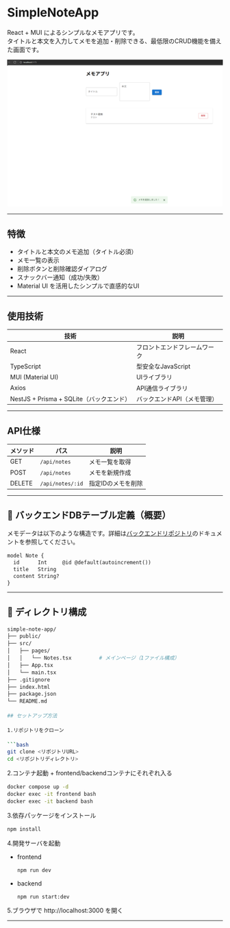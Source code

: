 # SimpleNoteApp

React + MUI によるシンプルなメモアプリです。<br>
タイトルと本文を入力してメモを追加・削除できる、最低限のCRUD機能を備えた画面です。

<img src="./image/image.png" alt="alt text" width="600" />

---

## 特徴

-  タイトルと本文のメモ追加（タイトル必須）
-  メモ一覧の表示
-  削除ボタンと削除確認ダイアログ
-  スナックバー通知（成功/失敗）
-  Material UI を活用したシンプルで直感的なUI

---

## 使用技術

| 技術         | 説明 |
|--------------|------|
| React        | フロントエンドフレームワーク |
| TypeScript   | 型安全なJavaScript |
| MUI (Material UI) | UIライブラリ |
| Axios        | API通信ライブラリ |
| NestJS + Prisma + SQLite（バックエンド） | バックエンドAPI（メモ管理） |

---

## API仕様

| メソッド | パス           | 説明               |
|----------|----------------|--------------------|
| GET      | `/api/notes`   | メモ一覧を取得     |
| POST     | `/api/notes`   | メモを新規作成     |
| DELETE   | `/api/notes/:id` | 指定IDのメモを削除 |

---

## 💾 バックエンドDBテーブル定義（概要）

メモデータは以下のような構造です。詳細は[バックエンドリポジトリ](https://github.com/yourname/backend-repo)のドキュメントを参照してください。

```prisma
model Note {
  id      Int     @id @default(autoincrement())
  title   String
  content String?
}
```

---

## 📁 ディレクトリ構成

```bash
simple-note-app/
├── public/
├── src/
│   ├── pages/
│   │   └── Notes.tsx         # メインページ（1ファイル構成）
│   ├── App.tsx
│   └── main.tsx
├── .gitignore
├── index.html
├── package.json
└── README.md

## セットアップ方法

1.リポジトリをクローン

```bash
git clone <リポジトリURL>
cd <リポジトリディレクトリ>
```

2.コンテナ起動 + frontend/backendコンテナにそれぞれ入る
```bash
docker compose up -d
docker exec -it frontend bash
docker exec -it backend bash
```


3.依存パッケージをインストール
```bash
npm install
```

4.開発サーバを起動

* frontend

  ```bash
  npm run dev
  ```

* backend
  ```bash
  npm run start:dev
  ```

5.ブラウザで http://localhost:3000 を開く

---